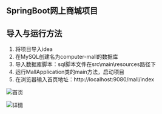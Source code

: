 ## SpringBoot网上商城项目  
## 导入与运行方法
1.  将项目导入idea
2.  在MySQL创建名为computer-mall的数据库
3.  导入数据库脚本：sql脚本文件在src\main\resources路径下
4.  运行MallApplication类的main方法，启动项目
5.  在浏览器输入首页地址：http://localhost:9080/mall/index 
  
![首页](http://129.211.222.131:18080/images/github/eshopindex.jpg)
  
![详情](http://129.211.222.131:18080/images/github/eshopdetail.jpg)

